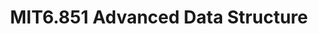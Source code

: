 ---
layout: posts_by_category
categories: mit6_851
title: MIT6.851 Advanced Data Structure
permalink: /category/mit6_851
---